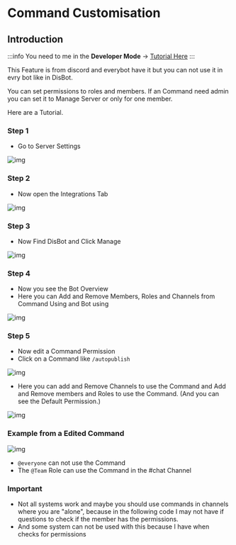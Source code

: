 # Command Customisation

## Introduction

:::info
You need to me in the **Developer Mode** -> [Tutorial Here](https://www.partitionwizard.com/partitionmagic/discord-developer-mode.html)
:::

This Feature is from discord and everybot have it but you can not use it in evry bot like in DisBot.

You can set permissions to roles and members. If an Command need admin you can set it to Manage Server or only for one member.

Here are a Tutorial.

### Step 1

- Go to Server Settings

![img](https://zipline.service.xyzspace.dev/u/9CQUnw.png)

### Step 2

- Now open the Integrations Tab

![img](https://zipline.service.xyzspace.dev/u/c6dpSk.png)

### Step 3

- Now Find DisBot and Click Manage

![img](https://zipline.service.xyzspace.dev/u/3ZLiTI.png)

### Step 4

- Now you see the Bot Overview
- Here you can Add and Remove Members, Roles and Channels from Command Using and Bot using

![img](https://zipline.service.xyzspace.dev/u/dilHBv.pngg)

### Step 5

- Now edit a Command Permission
- Click on a Command like `/autopublish`

![img](https://zipline.service.xyzspace.dev/u/R7SiPV.png)

- Here you can add and Remove Channels to use the Command and Add and Remove members and Roles to use the Command. (And you can see the Default Permission.)

![img](https://zipline.service.xyzspace.dev/u/fYdwrh.png)

### Example from a Edited Command

![img](https://zipline.service.xyzspace.dev/u/O8OooJ.png)

- `@everyone` can not use the Command
- The `@Team` Role can use the Command in the #chat Channel

### Important

- Not all systems work and maybe you should use commands in channels where you are "alone", because in the following code I may not have if questions to check if the member has the permissions.
- And some system can not be used with this because I have when checks for permissions
